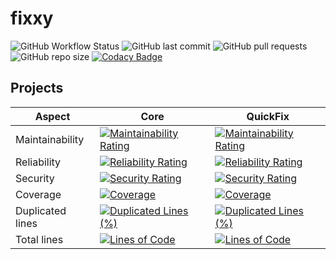 # fixxy

![GitHub Workflow Status](https://img.shields.io/github/actions/workflow/status/expotential-online/fixxy/gradle.yml) ![GitHub last commit](https://img.shields.io/github/last-commit/expotential-online/fixxy) ![GitHub pull requests](https://img.shields.io/github/issues-pr/expotential-online/fixxy) ![GitHub repo size](https://img.shields.io/github/repo-size/expotential-online/fixxy) [![Codacy Badge](https://app.codacy.com/project/badge/Grade/006eaf62215d448984dd6aa660630547)](https://www.codacy.com/gh/expotential-online/fixxy/dashboard?utm_source=github.com&amp;utm_medium=referral&amp;utm_content=expotential-online/fixxy&amp;utm_campaign=Badge_Grade)

## Projects

| Aspect | Core | QuickFix |
| - | - | - |
| Maintainability | [![Maintainability Rating](https://sonarcloud.io/api/project_badges/measure?project=expotential-online%3Afixxy.core&metric=sqale_rating)](https://sonarcloud.io/summary/new_code?id=expotential-online%3Afixxy.core) | [![Maintainability Rating](https://sonarcloud.io/api/project_badges/measure?project=expotential-online%3Afixxy.quickfix&metric=sqale_rating)](https://sonarcloud.io/summary/new_code?id=expotential-online%3Afixxy.quickfix) |
| Reliability | [![Reliability Rating](https://sonarcloud.io/api/project_badges/measure?project=expotential-online%3Afixxy.core&metric=reliability_rating)](https://sonarcloud.io/summary/new_code?id=expotential-online%3Afixxy.core) | [![Reliability Rating](https://sonarcloud.io/api/project_badges/measure?project=expotential-online%3Afixxy.quickfix&metric=reliability_rating)](https://sonarcloud.io/summary/new_code?id=expotential-online%3Afixxy.quickfix) |
| Security | [![Security Rating](https://sonarcloud.io/api/project_badges/measure?project=expotential-online%3Afixxy.core&metric=security_rating)](https://sonarcloud.io/summary/new_code?id=expotential-online%3Afixxy.core) | [![Security Rating](https://sonarcloud.io/api/project_badges/measure?project=expotential-online%3Afixxy.quickfix&metric=security_rating)](https://sonarcloud.io/summary/new_code?id=expotential-online%3Afixxy.quickfix) |
| Coverage | [![Coverage](https://sonarcloud.io/api/project_badges/measure?project=expotential-online%3Afixxy.core&metric=coverage)](https://sonarcloud.io/summary/new_code?id=expotential-online%3Afixxy.core) | [![Coverage](https://sonarcloud.io/api/project_badges/measure?project=expotential-online%3Afixxy.quickfix&metric=coverage)](https://sonarcloud.io/summary/new_code?id=expotential-online%3Afixxy.quickfix) |
| Duplicated lines | [![Duplicated Lines (%)](https://sonarcloud.io/api/project_badges/measure?project=expotential-online%3Afixxy.core&metric=duplicated_lines_density)](https://sonarcloud.io/summary/new_code?id=expotential-online%3Afixxy.core) | [![Duplicated Lines (%)](https://sonarcloud.io/api/project_badges/measure?project=expotential-online%3Afixxy.quickfix&metric=duplicated_lines_density)](https://sonarcloud.io/summary/new_code?id=expotential-online%3Afixxy.quickfix) |
| Total lines | [![Lines of Code](https://sonarcloud.io/api/project_badges/measure?project=expotential-online%3Afixxy.core&metric=ncloc)](https://sonarcloud.io/summary/new_code?id=expotential-online%3Afixxy.core) | [![Lines of Code](https://sonarcloud.io/api/project_badges/measure?project=expotential-online%3Afixxy.quickfix&metric=ncloc)](https://sonarcloud.io/summary/new_code?id=expotential-online%3Afixxy.quickfix) |
